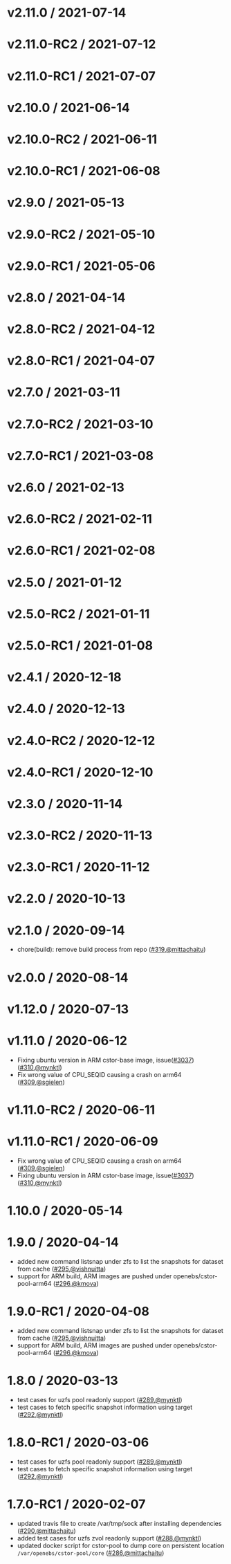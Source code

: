 v2.11.0 / 2021-07-14
========================


v2.11.0-RC2 / 2021-07-12
========================


v2.11.0-RC1 / 2021-07-07
========================


v2.10.0 / 2021-06-14
========================


v2.10.0-RC2 / 2021-06-11
========================


v2.10.0-RC1 / 2021-06-08
========================


v2.9.0 / 2021-05-13
========================


v2.9.0-RC2 / 2021-05-10
========================


v2.9.0-RC1 / 2021-05-06
========================


v2.8.0 / 2021-04-14
========================


v2.8.0-RC2 / 2021-04-12
========================


v2.8.0-RC1 / 2021-04-07
========================


v2.7.0 / 2021-03-11
========================


v2.7.0-RC2 / 2021-03-10
========================


v2.7.0-RC1 / 2021-03-08
========================


v2.6.0 / 2021-02-13
========================


v2.6.0-RC2 / 2021-02-11
========================


v2.6.0-RC1 / 2021-02-08
========================


v2.5.0 / 2021-01-12
========================


v2.5.0-RC2 / 2021-01-11
========================


v2.5.0-RC1 / 2021-01-08
========================


v2.4.1 / 2020-12-18
========================


v2.4.0 / 2020-12-13
========================


v2.4.0-RC2 / 2020-12-12
========================


v2.4.0-RC1 / 2020-12-10
========================


v2.3.0 / 2020-11-14
========================


v2.3.0-RC2 / 2020-11-13
========================


v2.3.0-RC1 / 2020-11-12
========================


v2.2.0 / 2020-10-13
========================


v2.1.0 / 2020-09-14
========================
* chore(build): remove build process from repo ([#319](https://github.com/openebs/cstor/pull/319),[@mittachaitu](https://github.com/mittachaitu))


v2.0.0 / 2020-08-14
========================


v1.12.0 / 2020-07-13
========================


v1.11.0 / 2020-06-12
========================
* Fixing ubuntu version in ARM cstor-base image, issue([#3037](https://github.com/openebs/openebs/issues/3037)) ([#310](https://github.com/openebs/cstor/pull/310),[@mynktl](https://github.com/mynktl))
* Fix wrong value of CPU_SEQID causing a crash on arm64 ([#309](https://github.com/openebs/cstor/pull/309),[@sgielen](https://github.com/sgielen))


v1.11.0-RC2 / 2020-06-11
========================


v1.11.0-RC1 / 2020-06-09
========================
* Fix wrong value of CPU_SEQID causing a crash on arm64 ([#309](https://github.com/openebs/cstor/pull/309),[@sgielen](https://github.com/sgielen))
* Fixing ubuntu version in ARM cstor-base image, issue([#3037](https://github.com/openebs/openebs/issues/3037))([#310](https://github.com/openebs/cstor/pull/310),[@mynktl](https://github.com/mynktl))


1.10.0 / 2020-05-14
========================


1.9.0 / 2020-04-14
========================
* added new command listsnap under zfs to list the snapshots for dataset from cache ([#295](https://github.com/openebs/cstor/pull/295),[@vishnuitta](https://github.com/vishnuitta))
* support for ARM build, ARM images are pushed under openebs/cstor-pool-arm64 ([#296](https://github.com/openebs/cstor/pull/296),[@kmova](https://github.com/kmova))


1.9.0-RC1 / 2020-04-08
========================
* added new command listsnap under zfs to list the snapshots for dataset from cache ([#295](https://github.com/openebs/cstor/pull/295),[@vishnuitta](https://github.com/vishnuitta))
* support for ARM build, ARM images are pushed under openebs/cstor-pool-arm64 ([#296](https://github.com/openebs/cstor/pull/296),[@kmova](https://github.com/kmova))


1.8.0 / 2020-03-13
========================
* test cases for uzfs pool readonly support ([#289](https://github.com/openebs/cstor/pull/289),[@mynktl](https://github.com/mynktl))
* test cases to fetch specific snapshot information using target ([#292](https://github.com/openebs/cstor/pull/292),[@mynktl](https://github.com/mynktl))


1.8.0-RC1 / 2020-03-06
========================
* test cases for uzfs pool readonly support ([#289](https://github.com/openebs/cstor/pull/289),[@mynktl](https://github.com/mynktl))
* test cases to fetch specific snapshot information using target ([#292](https://github.com/openebs/cstor/pull/292),[@mynktl](https://github.com/mynktl))


1.7.0-RC1 / 2020-02-07
========================
* updated travis file to create /var/tmp/sock after installing dependencies ([#290](https://github.com/openebs/cstor/pull/290),[@mittachaitu](https://github.com/mittachaitu))
* added test cases for uzfs zvol readonly support ([#288](https://github.com/openebs/cstor/pull/288),[@mynktl](https://github.com/mynktl))
* updated docker script for cstor-pool to dump core on persistent location `/var/openebs/cstor-pool/core` ([#286](https://github.com/openebs/cstor/pull/286),[@mittachaitu](https://github.com/mittachaitu))
